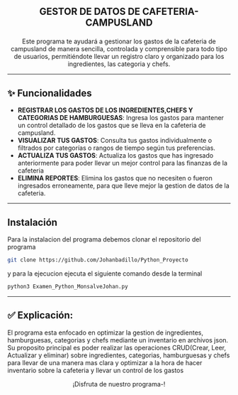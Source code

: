 ## <p align="center"><strong>GESTOR DE DATOS DE CAFETERIA-CAMPUSLAND </strong></p>
<p align="center">Este programa te ayudará a gestionar los gastos de la cafeteria de campusland de manera sencilla, controlada y comprensible para todo tipo de usuarios, permitiéndote llevar un registro claro y organizado para los ingredientes, las categoria y chefs.</p>

---

## ✨ Funcionalidades

- **REGISTRAR LOS GASTOS DE LOS INGREDIENTES,CHEFS Y CATEGORIAS DE HAMBURGUESAS**: Ingresa los gastos para mantener un control detallado de los gastos que se lleva en la cafeteria de campusland.
- **VISUALIZAR TUS GASTOS**: Consulta tus gastos individualmente o filtrados por categorías o rangos de tiempo según tus preferencias.
- **ACTUALIZA TUS GASTOS**: Actualiza los gastos que has ingresado anteriormente para poder llevar un mejor control para las finanzas de la cafeteria
- **ELIMINA REPORTES**: Elimina los gastos que no necesiten o fueron ingresados erroneamente, para que lleve mejor la gestion de datos de la cafeteria.

---

## Instalación

<p>Para la instalacion del programa debemos clonar el repositorio del programa</p>

```bash
git clone https://github.com/Johanbadillo/Python_Proyecto
```
<p>y para la ejecucion ejecuta el siguiente comando desde la terminal</p>

```bash
python3 Examen_Python_MonsalveJohan.py
```

---
✅ Explicación:
- 
<p align="left">El programa esta enfocado en optimizar la gestion de ingredientes, hamburguesas, categorias y chefs mediante un inventario en archivos json. Su proposito principal es poder realizar las operaciones 
CRUD(Crear, Leer, Actualizar y eliminar) sobre ingredientes, categorias, hamburguesas y chefs para llevar de una manera mas clara y optimizar a la hora de hacer inventario sobre la cafeteria y llevar un control de los gastos </p>



<p align="center">¡Disfruta de nuestro programa-!</p>

 
